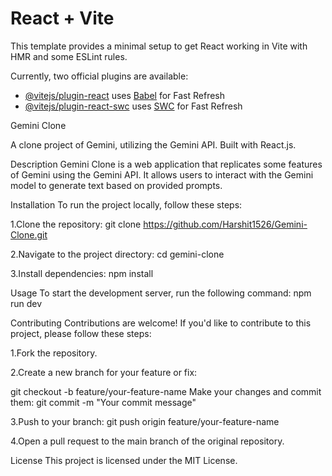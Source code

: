 # React + Vite

This template provides a minimal setup to get React working in Vite with HMR and some ESLint rules.

Currently, two official plugins are available:

- [@vitejs/plugin-react](https://github.com/vitejs/vite-plugin-react/blob/main/packages/plugin-react/README.md) uses [Babel](https://babeljs.io/) for Fast Refresh
- [@vitejs/plugin-react-swc](https://github.com/vitejs/vite-plugin-react-swc) uses [SWC](https://swc.rs/) for Fast Refresh


Gemini Clone

A clone project of Gemini, utilizing the Gemini API. Built with React.js.

Description
Gemini Clone is a web application that replicates some features of Gemini using the Gemini API. It allows users to interact with the Gemini model to generate text based on provided prompts.

Installation
To run the project locally, follow these steps:

1.Clone the repository:
git clone https://github.com/Harshit1526/Gemini-Clone.git

2.Navigate to the project directory:
cd gemini-clone

3.Install dependencies:
npm install

Usage
To start the development server, run the following command:
npm run dev


Contributing
Contributions are welcome! If you'd like to contribute to this project, please follow these steps:

1.Fork the repository.

2.Create a new branch for your feature or fix:

git checkout -b feature/your-feature-name
Make your changes and commit them:
git commit -m "Your commit message"

3.Push to your branch:
git push origin feature/your-feature-name

4.Open a pull request to the main branch of the original repository.

License
This project is licensed under the MIT License.
